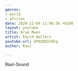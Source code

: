 ```yaml
---
genres:
- world
- african
date: 2020-12-09 11:06:56 +0100
layout: youtube
title: Kryé Mwen
artist: David Walters
youtube-url: OPNZDBInRhg
author: Raul

---
```

Raul-Sound
